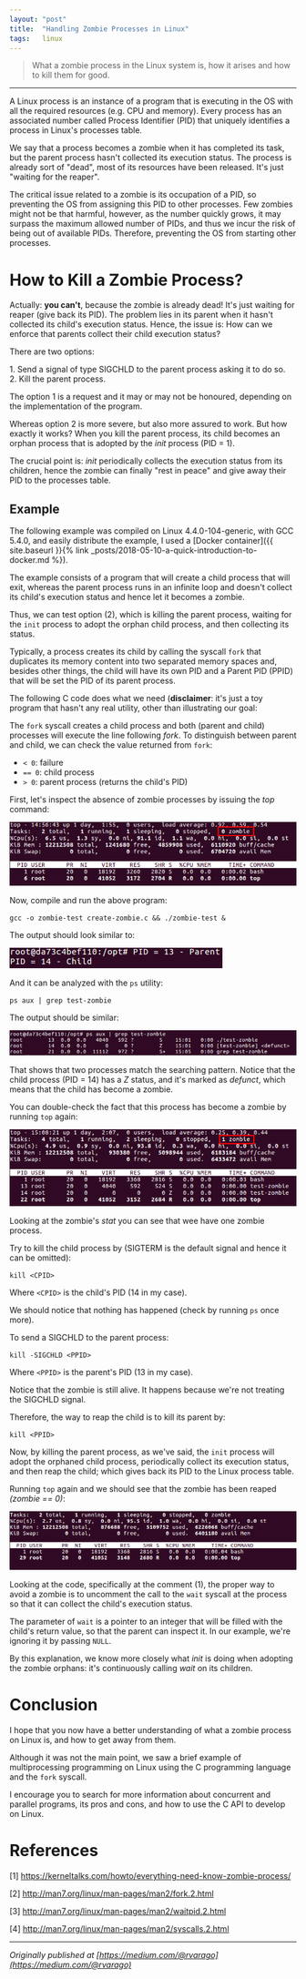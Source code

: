 ```yaml
---
layout: "post"
title:  "Handling Zombie Processes in Linux"
tags:   linux
---
```


> What a zombie process in the Linux system is, how it arises and how to kill them for good.

* * *

A Linux process is an instance of a program that is executing in the OS with all the required resources (e.g. CPU and memory). Every process has an associated number called Process Identifier (PID) that uniquely identifies a process in Linux's processes table.

We say that a process becomes a zombie when it has completed its task, but the parent process hasn't collected its execution status. The process is already sort of "dead", most of its resources have been released. It's just "waiting for the reaper".

The critical issue related to a zombie is its occupation of a PID, so
preventing the OS from assigning this PID to other processes. Few zombies might not be that harmful, however, as the number quickly grows, it may surpass the maximum allowed number of PIDs, and thus we incur the risk of being out of available PIDs. Therefore, preventing the OS from starting other processes.

# How to Kill a Zombie Process?

Actually: **you can't**, because the zombie is already dead! It's just
waiting for reaper (give back its PID). The problem lies in its parent when it hasn't collected its child's execution status. Hence, the issue is: How can we enforce that parents collect their child execution status?

There are two options:

1\. Send a signal of type SIGCHLD to the parent process asking it to do so.  
2\. Kill the parent process.

The option 1 is a request and it may or may not be honoured, depending on the
implementation of the program.

Whereas option 2 is more severe, but also more assured to work. But how
exactly it works? When you kill the parent process, its child becomes an
orphan process that is adopted by the _init_ process (PID = 1).

The crucial point is: _init_ periodically collects the execution status from
its children, hence the zombie can finally  "rest in peace" and give away
their PID to the processes table.

## Example

The following example was compiled on Linux 4.4.0-104-generic, with GCC 5.4.0, and easily distribute the example, I used a [Docker
container]({{ site.baseurl }}{% link _posts/2018-05-10-a-quick-introduction-to-docker.md %}).

The example consists of a program that will create a child process that will exit, whereas the parent process runs in an infinite loop and doesn't collect its child's execution status and hence let it becomes a zombie.

Thus, we can test option (2), which is killing the parent process,
waiting for the `init` process to adopt the orphan child process, and then collecting its status.

Typically, a process creates its child by calling the syscall `fork` that duplicates its memory content into two separated memory spaces and,
besides other things, the child will have its own PID and a Parent PID (PPID) that will be set the PID of its parent process.

The following C code does what we need (**disclaimer**: it's just a toy program that hasn't any real utility, other than illustrating our goal:

<script src="https://gist.github.com/rvarago/ee3beec3fbc6b338aab725469d715c4b.js"></script>

The `fork` syscall creates a child process and both (parent and child)
processes will execute the line following _fork_. To distinguish between parent and child, we can check the value returned from `fork`:

  * `< 0`: failure
  * `== 0`: child process
  * `> 0`: parent process (returns the child's PID)

First, let's inspect the absence of zombie processes by issuing the _top_
command:

![](/assets/img/2018-07-13-handling-zombie-processes-in-linux_0.png)

Now, compile and run the above program:
   
    
    gcc -o zombie-test create-zombie.c && ./zombie-test &

The output should look similar to:

![](/assets/img/2018-07-13-handling-zombie-processes-in-linux_1.png)

And it can be analyzed with the `ps` utility:

    
    
    ps aux | grep test-zombie

The output should be similar:

![](/assets/img/2018-07-13-handling-zombie-processes-in-linux_2.png)

That shows that two processes match the searching
pattern. Notice that the child process (PID = 14) has a _Z_ status, and it's marked as _defunct_, which means that the child has become a zombie.

You can double-check the fact that this process has become a zombie by running `top` again:

![](/assets/img/2018-07-13-handling-zombie-processes-in-linux_3.png)

Looking at the zombie's _stat_ you can see that wee have one zombie process.

Try to kill the child process by (SIGTERM is the default signal and hence it can be omitted):
    
    
    kill <CPID>

Where `<CPID>` is the child's PID (14 in my case).

We should notice that nothing has happened (check by running `ps` once more).

To send a SIGCHLD to the parent process:
    
    
    kill -SIGCHLD <PPID>

Where `<PPID>` is the parent's PID (13 in my case).

Notice that the zombie is still alive. It happens because we're not treating the SIGCHLD signal.

Therefore, the way to reap the child is to kill its parent by:
    
    kill <PPID>

Now, by killing the parent process, as we've said, the `init` process will
adopt the orphaned child process, periodically collect its execution status, and then reap the child; which gives back its PID to the Linux process table.

Running `top` again and we should see that the zombie has been reaped _(zombie == 0)_:

![](/assets/img/2018-07-13-handling-zombie-processes-in-linux_4.png)

Looking at the code, specifically at the comment (1), the proper way to avoid a zombie is to uncomment the call to the `wait` syscall at the process so that it can collect the child's execution status.

The parameter of `wait` is a pointer to an integer that will be
filled with the child's return value, so that the parent can inspect it. In our example, we're ignoring it by passing `NULL`.

By this explanation, we know more closely what _init_ is doing when adopting the zombie orphans: it's continuously calling _wait_ on its children.

# Conclusion

I hope that you now have a better understanding of what a zombie process on Linux is, and how to get away from them.

Although it was not the main point, we saw a brief example of multiprocessing programming on Linux using the C programming language and the `fork` syscall.

I encourage you to search for more information about concurrent and parallel programs, its pros and cons, and how to use the C API to develop on Linux.

# References

[1] <https://kerneltalks.com/howto/everything-need-know-zombie-process/>

[2] <http://man7.org/linux/man-pages/man2/fork.2.html>

[3] <http://man7.org/linux/man-pages/man2/waitpid.2.html>

[4] <http://man7.org/linux/man-pages/man2/syscalls.2.html>

***
*Originally published at [https://medium.com/@rvarago](https://medium.com/@rvarago)*
